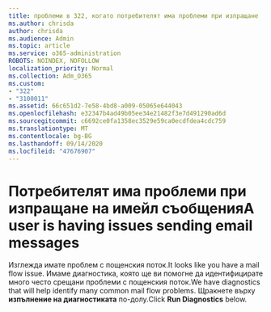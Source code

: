```yaml
---
title: проблеми в 322, когато потребителят има проблеми при изпращане
ms.author: chrisda
author: chrisda
ms.audience: Admin
ms.topic: article
ms.service: o365-administration
ROBOTS: NOINDEX, NOFOLLOW
localization_priority: Normal
ms.collection: Adm_O365
ms.custom:
- "322"
- "3100011"
ms.assetid: 66c651d2-7e58-4bd8-a009-05065e644043
ms.openlocfilehash: e32347b4ad49b05ee34e21482f3e7d491290ad6d
ms.sourcegitcommit: c6692ce0fa1358ec3529e59ca0ecdfdea4cdc759
ms.translationtype: MT
ms.contentlocale: bg-BG
ms.lasthandoff: 09/14/2020
ms.locfileid: "47676907"
---
```

# <a name="a-user-is-having-issues-sending-email-messages"></a><span data-ttu-id="9cb57-102">Потребителят има проблеми при изпращане на имейл съобщения</span><span class="sxs-lookup"><span data-stu-id="9cb57-102">A user is having issues sending email messages</span></span>

<span data-ttu-id="9cb57-103">Изглежда имате проблем с пощенския поток.</span><span class="sxs-lookup"><span data-stu-id="9cb57-103">It looks like you have a mail flow issue.</span></span> <span data-ttu-id="9cb57-104">Имаме диагностика, която ще ви помогне да идентифицирате много често срещани проблеми с пощенския поток.</span><span class="sxs-lookup"><span data-stu-id="9cb57-104">We have diagnostics that will help identify many common mail flow problems.</span></span> <span data-ttu-id="9cb57-105">Щракнете върху **изпълнение на диагностиката** по-долу.</span><span class="sxs-lookup"><span data-stu-id="9cb57-105">Click **Run Diagnostics** below.</span></span>

